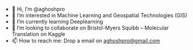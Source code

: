 - 👋 Hi, I’m @aghoshpro
- 👀 I’m interested in Machine Learning and Geospatial Technologies (GIS)
- 🌱 I’m currently learning Deeplearning 
- 💞️ I’m looking to collaborate on Bristol-Myers Squibb – Molecular Translation on Kaggle
- 📫 How to reach me: Drop a email on aghoshpro@gmail.com

<!---
aghoshpro/aghoshpro is a ✨ special ✨ repository because its `README.md` (this file) appears on your GitHub profile.
You can click the Preview link to take a look at your changes.
--->
